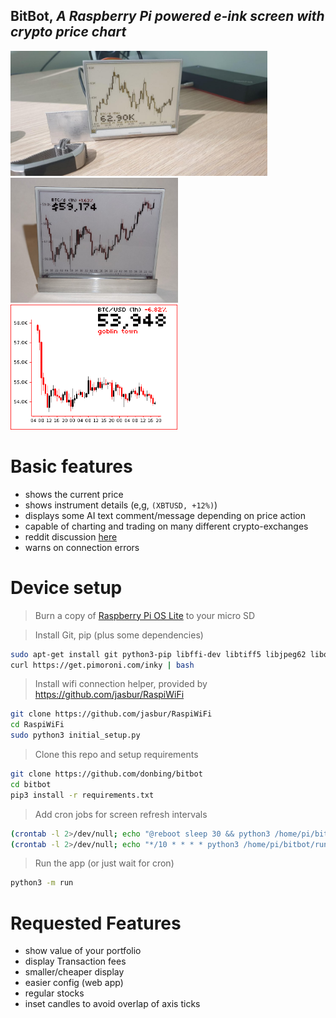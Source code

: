 ## **BitBot**, *A Raspberry Pi powered e-ink screen with crypto price chart*  
<div>
    <img height="200" src="docs/bit-bot.jpg">
    <img height="200" src="docs/bitbot-v2.png">
    <img height="200" src="docs/last_display.png">
</div>

# Basic features
 - shows the current price
 - shows instrument details (e,g, ```(XBTUSD, +12%)```)
 - displays some AI text comment/message depending on price action
 - capable of charting and trading on many different crypto-exchanges
 - reddit discussion [here](https://www.reddit.com/r/raspberry_pi/comments/mrne5p/my_eink_cryptowatcher/) 
 - warns on connection errors

# Device setup
> Burn a copy of [Raspberry Pi OS Lite](https://www.raspberrypi.com/software/operating-systems/) to your micro SD  

> Install Git, pip (plus some dependencies)
```sh
sudo apt-get install git python3-pip libffi-dev libtiff5 libjpeg62 libopenjp2-7-dev libatlas-base-dev
curl https://get.pimoroni.com/inky | bash
```  

> Install wifi connection helper, provided by https://github.com/jasbur/RaspiWiFi
```sh
git clone https://github.com/jasbur/RaspiWiFi
cd RaspiWiFi
sudo python3 initial_setup.py
```

> Clone this repo and setup requirements
```sh
git clone https://github.com/donbing/bitbot
cd bitbot
pip3 install -r requirements.txt
```

> Add cron jobs for screen refresh intervals
```sh
(crontab -l 2>/dev/null; echo "@reboot sleep 30 && python3 /home/pi/bitbot/run.py 2>&1 | /usr/bin/logger -t bitbot")| crontab -
(crontab -l 2>/dev/null; echo "*/10 * * * * python3 /home/pi/bitbot/run.py 2>&1 | /usr/bin/logger -t bitbot")| crontab -
```
   
> Run the app (or just wait for cron)
```sh
python3 -m run
```

# Requested Features
 - show value of your portfolio
 - display Transaction fees
 - smaller/cheaper display
 - easier config (web app)
 - regular stocks
 - inset candles to avoid overlap of axis ticks
